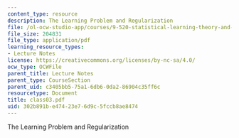 ```yaml
---
content_type: resource
description: The Learning Problem and Regularization
file: /ol-ocw-studio-app/courses/9-520-statistical-learning-theory-and-applications-spring-2003/302b891be47423e76d9c5fccb8ae8474_class03.pdf
file_size: 204831
file_type: application/pdf
learning_resource_types:
- Lecture Notes
license: https://creativecommons.org/licenses/by-nc-sa/4.0/
ocw_type: OCWFile
parent_title: Lecture Notes
parent_type: CourseSection
parent_uid: c3405bb5-75a1-6db6-0da2-86904c35ff6c
resourcetype: Document
title: class03.pdf
uid: 302b891b-e474-23e7-6d9c-5fccb8ae8474
---
```

The Learning Problem and Regularization
